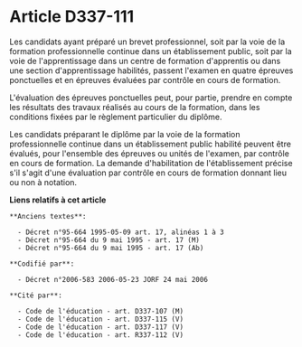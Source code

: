 # Article D337-111

Les candidats ayant préparé un brevet professionnel, soit par la voie de la formation professionnelle continue dans un
établissement public, soit par la voie de l'apprentissage dans un centre de formation d'apprentis ou dans une section
d'apprentissage habilités, passent l'examen en quatre épreuves ponctuelles et en épreuves évaluées par contrôle en cours de
formation.

L'évaluation des épreuves ponctuelles peut, pour partie, prendre en compte les résultats des travaux réalisés au cours de la
formation, dans les conditions fixées par le règlement particulier du diplôme.

Les candidats préparant le diplôme par la voie de la formation professionnelle continue dans un établissement public habilité
peuvent être évalués, pour l'ensemble des épreuves ou unités de l'examen, par contrôle en cours de formation. La demande
d'habilitation de l'établissement précise s'il s'agit d'une évaluation par contrôle en cours de formation donnant lieu ou non
à notation.

**Liens relatifs à cet article**

	**Anciens textes**:

	  - Décret n°95-664 1995-05-09 art. 17, alinéas 1 à 3
	  - Décret n°95-664 du 9 mai 1995 - art. 17 (M)
	  - Décret n°95-664 du 9 mai 1995 - art. 17 (Ab)

	**Codifié par**:

	  - Décret n°2006-583 2006-05-23 JORF 24 mai 2006

	**Cité par**:

	  - Code de l'éducation - art. D337-107 (M)
	  - Code de l'éducation - art. D337-115 (V)
	  - Code de l'éducation - art. D337-117 (V)
	  - Code de l'éducation - art. R337-112 (V)

